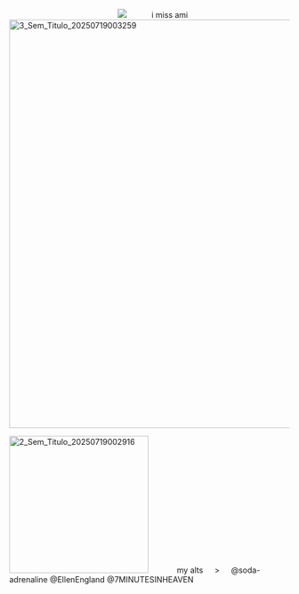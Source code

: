 
⠀⠀⠀⠀⠀⠀⠀⠀⠀⠀⠀⠀⠀⠀⠀⠀⠀⠀⠀![](https://komarev.com/ghpvc/?username=elanourr&color=blue&label=⠀⠀⠀⠀⠀꒰⠀⠀wishes⠀⠀⟡⠀⠀⠀⠀&abbreviated=true)⠀⠀⠀⠀ i miss ami
<img width="735" height="733" alt="3_Sem_Titulo_20250719003259" src="https://github.com/user-attachments/assets/5ef892b4-8984-418c-b4d7-24ea449fb5f2" />

<img width="250" height="246" alt="2_Sem_Titulo_20250719002916" src="https://github.com/user-attachments/assets/71463558-0e87-4193-ad8f-f31536879895" />⠀⠀⠀⠀⠀my alts⠀⠀>⠀⠀@soda-adrenaline @EllenEngland @7MINUTESINHEAVEN



